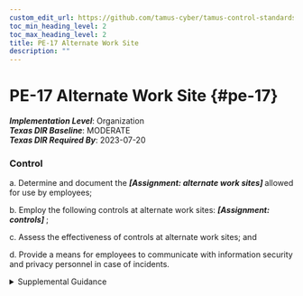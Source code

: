 ```yaml
---
custom_edit_url: https://github.com/tamus-cyber/tamus-control-standards/tree/main/content/tamus.edu/TAMUS_profile.xml
toc_min_heading_level: 2
toc_max_heading_level: 2
title: PE-17 Alternate Work Site
description: ""
---
```


# PE-17 Alternate Work Site {#pe-17}

_**Implementation Level**_: Organization\
_**Texas DIR Baseline**_: MODERATE\
_**Texas DIR Required By**_: 2023-07-20

### Control

a. Determine and document the <strong title="pe-17_odp.01"> <em>[Assignment: alternate work sites]</em> </strong> allowed for use by employees;

b. Employ the following controls at alternate work sites: <strong title="pe-17_odp.02"> <em>[Assignment: controls]</em> </strong>;

c. Assess the effectiveness of controls at alternate work sites; and

d. Provide a means for employees to communicate with information security and privacy personnel in case of incidents.

<details>
  <summary>Supplemental Guidance</summary>

Alternate work sites include government facilities or the private residences of employees. While distinct from alternative processing sites, alternate work sites can provide readily available alternate locations during contingency operations. Organizations can define different sets of controls for specific alternate work sites or types of sites depending on the work-related activities conducted at the sites. Implementing and assessing the effectiveness of organization-defined controls and providing a means to communicate incidents at alternate work sites supports the contingency planning activities of organizations.

</details>

